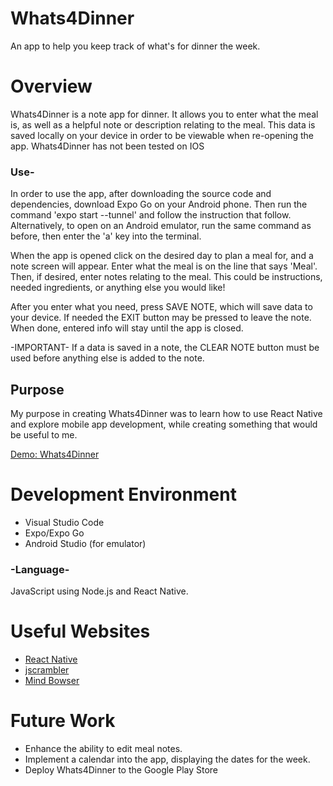 # Whats4Dinner

An app to help you keep track of what's for dinner the week.

# Overview

Whats4Dinner is a note app for dinner. It allows you to enter what the meal is, as well as a helpful note or description
relating to the meal. This data is saved locally on your device in order to be viewable when re-opening the app. Whats4Dinner has not been tested on IOS

### Use-

In order to use the app, after downloading the source code and dependencies, download Expo Go on your Android phone. Then run the command 'expo start --tunnel' and follow the instruction that follow. Alternatively, to open on an Android emulator, run the same command as before, then enter the 'a' key into the terminal.

When the app is opened click on the desired day to plan a meal for, and a note screen will appear. Enter what the meal is on the line that says 'Meal'. Then, if desired, enter notes relating to the meal. This could be instructions, needed ingredients, or anything else you would like!

After you enter what you need, press SAVE NOTE, which will save data to your device. If needed the EXIT button may be pressed to leave the note. When done, entered info will stay until the app is closed.

-IMPORTANT- If a data is saved in a note, the CLEAR NOTE button must be used before anything else is added to the note.

## Purpose

My purpose in creating Whats4Dinner was to learn how to use React Native and explore mobile app development, while creating something that would be useful to me.

[Demo: Whats4Dinner](https://youtu.be/Rxt1QdFHRjA)

# Development Environment

- Visual Studio Code
- Expo/Expo Go
- Android Studio (for emulator)

### -Language-

JavaScript using Node.js and React Native.

# Useful Websites

- [React Native](https://reactnative.dev/docs/asyncstorage)
- [jscrambler](https://blog.jscrambler.com/how-to-use-react-native-asyncstorage)
- [Mind Bowser](<https://www.mindbowser.com/asyncstorage-in-react-native/#:~:text=clear()%20removes%20whole%20data,particular%20key%20then%20use%20removeItem.>)

# Future Work

- Enhance the ability to edit meal notes.
- Implement a calendar into the app, displaying the dates for the week.
- Deploy Whats4Dinner to the Google Play Store
